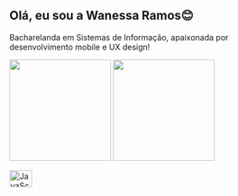 ## Olá, eu sou a Wanessa Ramos😊

Bacharelanda em Sistemas de Informação, apaixonada por desenvolvimento mobile e UX design! 

<div> 
    <img align="center" height="180cm" src="https://github-readme-stats.vercel.app/api?username=wanessaramos&show_icons=true&theme=dracula&count_private=true"/> 
    <img align="center" height="180cm" src="https://github-readme-stats.vercel.app/api/top-langs/?username=wanessaramos&layout=compact&langs_count-16&theme=dracula"/>
</div>
<div style="display:inline_block"><br>
    <img align="center" alt="JavaScript" height="30" width="40" src"https://cdn.jsdelivr.net/gh/devicons/devicon/icons/javascript/javascript-original.svg"/>
</div>



